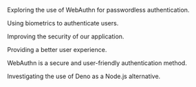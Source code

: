 Exploring the use of WebAuthn for passwordless authentication.

Using biometrics to authenticate users.

Improving the security of our application.

Providing a better user experience.

WebAuthn is a secure and user-friendly authentication method.

Investigating the use of Deno as a Node.js alternative.